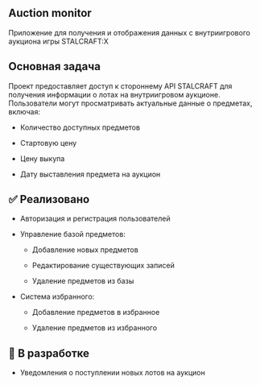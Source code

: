 ## Auction monitor

Приложение для получения и отображения данных с внутриигрового аукциона игры STALCRAFT:X

## Основная задача
Проект предоставляет доступ к стороннему API STALCRAFT для получения информации о лотах на внутриигровом аукционе.
Пользователи могут просматривать актуальные данные о предметах, включая:

* Количество доступных предметов

* Стартовую цену

* Цену выкупа 

* Дату выставления предмета на аукцион

## ✅ Реализовано
* Авторизация и регистрация пользователей

* Управление базой предметов:

    - Добавление новых предметов

    - Редактирование существующих записей

    - Удаление предметов из базы

* Система избранного:

    - Добавление предметов в избранное

  - Удаление предметов из избранного

## 🔄 В разработке

* Уведомления о поступлении новых лотов на аукцион
